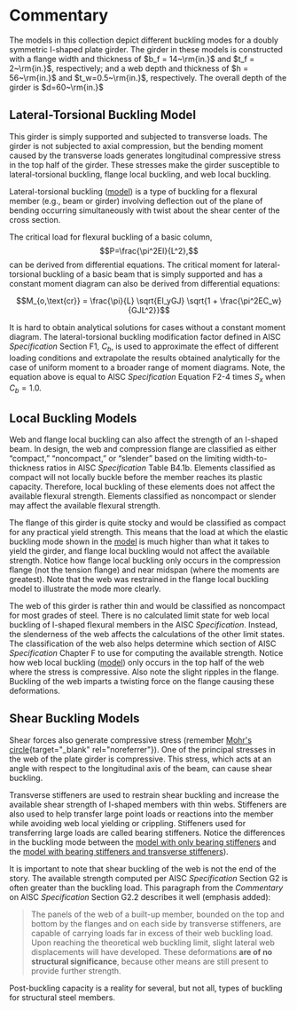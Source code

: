 # Commentary

The models in this collection depict different buckling modes for a doubly
symmetric I-shaped plate girder. The girder in these models is constructed with
a flange width and thickness of $b_f = 14~\rm{in.}$ and $t_f = 2~\rm{in.}$,
respectively; and a web depth and thickness of $h = 56~\rm{in.}$ and
$t_w=0.5~\rm{in.}$, respectively. The overall depth of the girder is
$d=60~\rm{in.}$

## Lateral-Torsional Buckling Model

This girder is simply supported and subjected to transverse loads. The girder is
not subjected to axial compression, but the bending moment caused by the
transverse loads generates longitudinal compressive stress in the top half of
the girder. These stresses make the girder susceptible to lateral-torsional
buckling, flange local buckling, and web local buckling.

Lateral-torsional buckling \([model](./#Lateral-torsional)\) is a type
of buckling for a flexural member (e.g., beam or girder) involving deflection
out of the plane of bending occurring simultaneously with twist about the shear
center of the cross section.

The critical load for flexural buckling of a basic column,
$$P=\frac{\pi^2EI}{L^2},$$ can be derived from differential equations. The
critical moment for lateral-torsional buckling of a basic beam that is simply
supported and has a constant moment diagram can also be
derived from differential equations:

$$M_{o,\text{cr}} = \frac{\pi}{L} \sqrt{EI_yGJ} \sqrt{1 + \frac{\pi^2EC_w}{GJL^2}}$$

It is hard to obtain analytical solutions for cases without a constant
moment diagram. The lateral-torsional buckling modification factor defined in
AISC *Specification* Section F1, $C_b$, is used to approximate the effect of
different loading conditions and extrapolate the results obtained analytically
for the case of uniform moment to a broader range of moment diagrams. Note, the
equation above is equal to AISC *Specification* Equation F2-4 times $S_x$ when
$C_b=1.0$.

## Local Buckling Models

Web and flange local buckling can also affect the strength of an I-shaped beam.
In design, the web and compression flange are classified as either “compact,”
“noncompact,” or “slender” based on the limiting width-to-thickness ratios in
AISC *Specification* Table B4.1b. Elements classified as compact will not
locally buckle before the member reaches its plastic capacity. Therefore, local
buckling of these elements does not affect the available flexural strength.
Elements classified as noncompact or slender may affect the available flexural
strength.

The flange of this girder is quite stocky and would be classified as compact for
any practical yield strength. This means that the load at which the elastic
buckling mode shown in the [model](./#Flange) is much higher than
what it takes to yield the girder, and flange local buckling would not
affect the available strength. Notice how flange local buckling only occurs in
the compression flange (not the tension flange) and near midspan (where the
moments are greatest). Note that the web was restrained in the
flange local buckling model to illustrate the mode more clearly.

The web of this girder is rather thin and would be classified as noncompact for
most grades of steel. There is no calculated limit state for web local buckling
of I-shaped flexural members in the AISC *Specification*. Instead, the
slenderness of the web affects the calculations of the other limit states. The
classification of the web also helps determine which section of AISC
*Specification* Chapter F to use for computing the available strength. Notice how
web local buckling \([model](./#Web)\) only occurs in the top half of the web where the stress is
compressive. Also note the slight ripples in the flange. Buckling of the web
imparts a twisting force on the flange causing these deformations.

## Shear Buckling Models

Shear forces also generate compressive stress (remember
[Mohr's circle](https://en.wikipedia.org/wiki/Mohr's_circle){target="_blank" rel="noreferrer"}). One of the
principal stresses in the web of the plate girder is compressive. This stress,
which acts at an angle with respect to the longitudinal axis of the beam, can
cause shear buckling.

Transverse stiffeners are used to restrain shear buckling and increase the
available shear strength of I-shaped members with thin webs. Stiffeners are also
used to help transfer large point loads or reactions into the member while
avoiding web local yielding or crippling. Stiffeners used for transferring large
loads are called bearing stiffeners. Notice the differences in the buckling mode
between the
[model with only bearing stiffeners](./#No-transverse-stiffeners) and the
[model with bearing stiffeners and transverse stiffeners](./#With-transverse-stiffeners)).

It is important to note that shear buckling of the web is not the end of the
story. The available strength computed per AISC *Specification* Section G2 is
often greater than the buckling load. This paragraph from the *Commentary* on AISC
*Specification* Section G2.2 describes it well (emphasis added):

> The panels of the web of a built-up member, bounded on the top and bottom by
> the flanges and on each side by transverse stiffeners, are capable of carrying
> loads far in excess of their web buckling load. Upon reaching the theoretical
> web buckling limit, slight lateral web displacements will have developed.
> These deformations **are of no structural significance**, because other means
> are still present to provide further strength.

Post-buckling capacity is a reality for several, but not all, types of buckling
for structural steel members.
